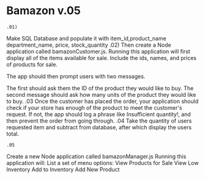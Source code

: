 # Bamazon v.05
	.01)
 Make SQL Database and populate it with item_id,product_name
department_name, price, stock_quantity 
	.02) 
Then create a Node application called bamazonCustomer.js. Running this application will first display all of the items available for sale. Include the ids, names, and prices of products for sale.

The app should then prompt users with two messages.

The first should ask them the ID of the product they would like to buy.
The second message should ask how many units of the product they would like to buy. 
	.03
Once the customer has placed the order, your application should check if your store has enough of the product to meet the customer's request.
If not, the app should log a phrase like Insufficient quantity!, and then prevent the order from going through.
	.04
Take the quantity of users requested item and subtract from database, after which display the users total. 

	.05
Create a new Node application called bamazonManager.js
Running this application will:
 List a set of menu options:
 View Products for Sale
 View Low Inventory
 Add to Inventory
 Add New Product









